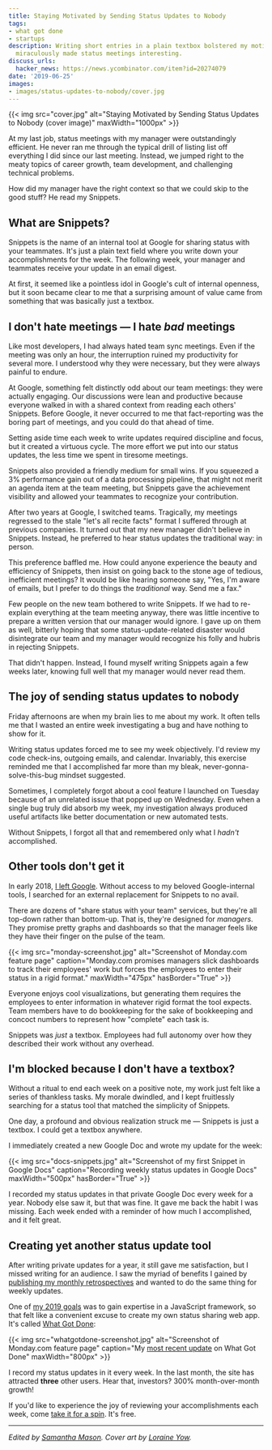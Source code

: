 ```yaml
---
title: Staying Motivated by Sending Status Updates to Nobody
tags:
- what got done
- startups
description: Writing short entries in a plain textbox bolstered my motivation and
  miraculously made status meetings interesting.
discuss_urls:
  hacker_news: https://news.ycombinator.com/item?id=20274079
date: '2019-06-25'
images:
- images/status-updates-to-nobody/cover.jpg
---
```


{{< img src="cover.jpg" alt="Staying Motivated by Sending Status Updates to Nobody (cover image)" maxWidth="1000px" >}}

At my last job, status meetings with my manager were outstandingly efficient. He never ran me through the typical drill of listing list off everything I did since our last meeting. Instead, we jumped right to the meaty topics of career growth, team development, and challenging technical problems.

How did my manager have the right context so that we could skip to the good stuff? He read my Snippets.

## What are Snippets?

Snippets is the name of an internal tool at Google for sharing status with your teammates. It's just a plain text field where you write down your accomplishments for the week. The following week, your manager and teammates receive your update in an email digest.

At first, it seemed like a pointless idol in Google's cult of internal openness, but it soon became clear to me that a surprising amount of value came from something that was basically just a textbox.

## I don't hate meetings &mdash; I hate *bad* meetings

Like most developers, I had always hated team sync meetings. Even if the meeting was only an hour, the interruption ruined my productivity for several more. I understood why they were necessary, but they were always painful to endure.

At Google, something felt distinctly odd about our team meetings: they were actually engaging. Our discussions were lean and productive because everyone walked in with a shared context from reading each others' Snippets. Before Google, it never occurred to me that fact-reporting was the boring part of meetings, and you could do that ahead of time.

Setting aside time each week to write updates required discipline and focus, but it created a virtuous cycle. The more effort we put into our status updates, the less time we spent in tiresome meetings.

Snippets also provided a friendly medium for small wins. If you squeezed a 3% performance gain out of a data processing pipeline, that might not merit an agenda item at the team meeting, but Snippets gave the achievement visibility and allowed your teammates to recognize your contribution.

After two years at Google, I switched teams. Tragically, my meetings regressed to the stale "let's all recite facts" format I suffered through at previous companies. It turned out that my new manager didn't believe in Snippets. Instead, he preferred to hear status updates the traditional way: in person.

This preference baffled me. How could anyone experience the beauty and efficiency of Snippets, then insist on going back to the stone age of tedious, inefficient meetings? It would be like hearing someone say, "Yes, I'm aware of emails, but I prefer to do things the *traditional* way. Send me a fax."

Few people on the new team bothered to write Snippets. If we had to re-explain everything at the team meeting anyway, there was little incentive to prepare a written version that our manager would ignore. I gave up on them as well, bitterly hoping that some status-update-related disaster would disintegrate our team and my manager would recognize his folly and hubris in rejecting Snippets.

That didn't happen. Instead, I found myself writing Snippets again a few weeks later, knowing full well that my manager would never read them.

## The joy of sending status updates to nobody

Friday afternoons are when my brain lies to me about my work. It often tells me that I wasted an entire week investigating a bug and have nothing to show for it.

Writing status updates forced me to see my week objectively. I'd review my code check-ins, outgoing emails, and calendar. Invariably, this exercise reminded me that I accomplished far more than my bleak, never-gonna-solve-this-bug mindset suggested.

Sometimes, I completely forgot about a cool feature I launched on Tuesday because of an unrelated issue that popped up on Wednesday. Even when a single bug truly did absorb my week, my investigation always produced useful artifacts like better documentation or new automated tests.

Without Snippets, I forgot all that and remembered only what I *hadn't* accomplished.

## Other tools don't get it

In early 2018, [I left Google](/why-i-quit-google/). Without access to my beloved Google-internal tools, I searched for an external replacement for Snippets to no avail.

There are dozens of "share status with your team" services, but they're all top-down rather than bottom-up. That is, they're designed for *managers*. They promise pretty graphs and dashboards so that the manager feels like they have their finger on the pulse of the team.

{{< img src="monday-screenshot.jpg" alt="Screenshot of Monday.com feature page" caption="Monday.com promises managers slick dashboards to track their employees' work but forces the employees to enter their status in a rigid format." maxWidth="475px" hasBorder="True" >}}

Everyone enjoys cool visualizations, but generating them requires the employees to enter information in whatever rigid format the tool expects. Team members have to do bookkeeping for the sake of bookkeeping and concoct numbers to represent how "complete" each task is.

Snippets was *just* a textbox. Employees had full autonomy over how they described their work without any overhead.

## I'm blocked because I don't have a textbox?

Without a ritual to end each week on a positive note, my work just felt like a series of thankless tasks. My morale dwindled, and I kept fruitlessly searching for a status tool that matched the simplicity of Snippets.

One day, a profound and obvious realization struck me &mdash; Snippets is just a textbox. I could get a textbox anywhere.

I immediately created a new Google Doc and wrote my update for the week:

{{< img src="docs-snippets.jpg" alt="Screenshot of my first Snippet in Google Docs" caption="Recording weekly status updates in Google Docs" maxWidth="500px" hasBorder="True" >}}

I recorded my status updates in that private Google Doc every week for a year. Nobody else saw it, but that was fine. It gave me back the habit I was missing. Each week ended with a reminder of how much I accomplished, and it felt great.

## Creating yet another status update tool

After writing private updates for a year, it still gave me satisfaction, but I missed writing for an audience. I saw the myriad of benefits I gained by [publishing my monthly retrospectives](/keep-growing-never-profit/#i-published-monthly-goals-and-stuck-to-them) and wanted to do the same thing for weekly updates.

One of [my 2019 goals](/solo-developer-year-1/#goals-for-year-two) was to gain expertise in a JavaScript framework, so that felt like a convenient excuse to create my own status sharing web app. It's called [What Got Done](https://whatgotdone.com):

{{< img src="whatgotdone-screenshot.jpg" alt="Screenshot of Monday.com feature page" caption="My [most recent update](https://whatgotdone.com/michael/2019-06-21) on What Got Done" maxWidth="800px" >}}

I record my status updates in it every week. In the last month, the site has attracted **three** other users. Hear that, investors? 300% month-over-month growth!

If you'd like to experience the joy of reviewing your accomplishments each week, come [take it for a spin](https://whatgotdone.com). It's free.

---

*Edited by [Samantha Mason](https://www.samanthamasonfreelancer.com). Cover art by [Loraine Yow](https://www.linkedin.com/in/lolo-ology/).*